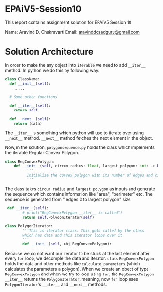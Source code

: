 # EPAiV5-Session10
This report contains assignment solution for EPAiV5 Session 10 

Name: Aravind D. Chakravarti
Email: aravinddcsadguru@gmail.com

# Solution Architecture

In order to make the any object into `iterable` we need to add `__iter__` method. In python we do this by following way.

```python
class ClassName:
  def __init__(self):
    .....

  # Some other functions

  def __iter__(self):
    return self

  def __next__(self):
    return (data) 
```

The `__iter__` is something which python will use to iterate over using `__next__` method. `__next__` method fetches the next element in the object.

Now, in the solution, `polygonsequence.py` holds the class which implements the iterable Regular Convex Polygon. 

```python
class RegConvexPolygon:
    def __init__(self, circum_radius: float, largest_polygon: int) -> None:
          '''
          Initialize the convex polygon with its number of edges and circumradius.
          '''
```
The class takes `circum radius` and `largest polygon` as inputs and generate the sequence which contains information like "area", "perimeter" etc. The sequence is generated from " edges 3 to largest polygon" size. 

```python
 def __iter__(self):
        # print("RegConvexPolygon __iter__ is called")
        return self.PolygonIterator(self)

class PolygonIterator:
        '''This is iterator class. This gets called by the class
        which has data and this iterator loops over it
        '''
        def __init__(self, obj_RegConvexPolygon):
```
Because we do not want our iterator to be stuck at the last element after every `for` loop, we decomple the data and iterator. `class` `RegConvexPolygon` holds the data and other methods like `calculate_parameters` (which calculates the parameters a polygon). When we create an obect of type `RegConvexPolygon` and when we try to loop using `for`, the `RegConvexPolygon` `__iter__` returns the `PolygonIterator`, meaning, now `for` loop uses `PolygonIterator`'s `__iter__` and `__next__` methods.

